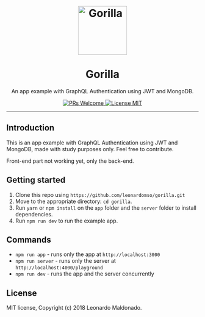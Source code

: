 <h1 align="center">
<br>
  <a href="https://github.com/leonardomso/gorilla"><img src="https://i.imgur.com/ApVrXoT.png" alt="Gorilla" width="128"></a>
<br>
<br>
Gorilla
</h1>

<p align="center">An app example with GraphQL Authentication using JWT and MongoDB.</p>

<p align="center">
  <a href="http://makeapullrequest.com">
    <img src="https://img.shields.io/badge/PRs-welcome-brightgreen.svg?style=flat-square" alt="PRs Welcome">
  </a>
  <a href="https://opensource.org/licenses/MIT">
    <img src="https://img.shields.io/badge/license-MIT-blue.svg?style=flat-square" alt="License MIT">
  </a>
</p>

<hr />

## Introduction

This is an app example with GraphQL Authentication using JWT and MongoDB, made with study purposes only. Feel free to contribute.

Front-end part not working yet, only the back-end.

## Getting started

1. Clone this repo using `https://github.com/leonardomso/gorilla.git`
2. Move to the appropriate directory: `cd gorilla`.<br />
3. Run `yarn` or `npm install` on the `app` folder and the `server` folder to install dependencies.<br />
4. Run `npm run dev` to run the example app.

## Commands

- `npm run app` - runs only the app at `http://localhost:3000`
- `npm run server` - runs only the server at `http://localhost:4000/playground`
- `npm run dev` - runs the app and the server concurrently

## License

MIT license, Copyright (c) 2018 Leonardo Maldonado.
